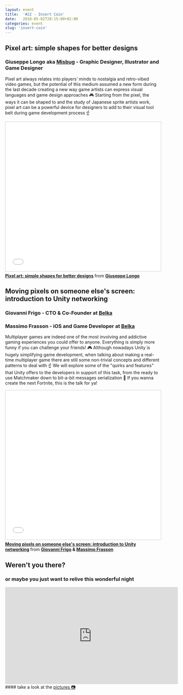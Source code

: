 ```yaml
---
layout: event
title:  '#22 - Insert Coin'
date:   2018-05-02T20:15:00+02:00
categories: event
slug: 'insert-coin'
---
```


## Pixel art: simple shapes for better designs
### Giuseppe Longo aka [Misbug](http://www.misbug.com) - Graphic Designer, Illustrator and Game Designer

Pixel art always relates into players’ minds to nostalgia and retro-vibed video games, but the potential of this medium assumed a new form during the last decade creating a new way game artists can express visual languages and game design approaches 🎮 Starting from the pixel, the ways it can be shaped to and the study of Japanese sprite artists work, pixel art can be a powerful device for designers to add to their visual tool belt during game development process ☝️

<iframe src="//www.slideshare.net/slideshow/embed_code/key/xQDqspBWvXPaBj" width="595" height="485" frameborder="0" marginwidth="0" marginheight="0" scrolling="no" style="border:1px solid #CCC; border-width:1px; margin-bottom:5px; max-width: 100%;" allowfullscreen> </iframe> <div style="margin-bottom:5px"> <strong> <a href="//www.slideshare.net/speckandtech/pixel-art-simple-shapes-for-better-designs" title="Pixel art: simple shapes for better designs" target="_blank">Pixel art: simple shapes for better designs</a> </strong> from <strong><a href="//www.linkedin.com/in/giuseppelongomisbug/" target="_blank">Giuseppe Longo</a></strong>
</div>

## Moving pixels on someone else's screen: introduction to Unity networking
### Giovanni Frigo - CTO & Co-Founder at [Belka](https://belka.us/en/)
### Massimo Frasson - iOS and Game Developer at [Belka](https://belka.us/en/)

Multiplayer games are indeed one of the most involving and addictive gaming experiences you could offer to anyone. Everything is simply more funny if you can challenge your friends! 🎮
Although nowadays Unity is hugely simplifying game development, when talking about making a real-time multiplayer game there are still some non-trivial concepts and different patterns to deal with ☝️
We will explore some of the "quirks and features" that Unity offers to the developers in support of this task, from the ready to use Matchmaker down to bit-a-bit messages serialization 👾
If you wanna create the next Fortnite, this is the talk for ya!

<iframe src="//www.slideshare.net/slideshow/embed_code/key/aRzeLHmZSoW7WW" width="595" height="485" frameborder="0" marginwidth="0" marginheight="0" scrolling="no" style="border:1px solid #CCC; border-width:1px; margin-bottom:5px; max-width: 100%;" allowfullscreen> </iframe> <div style="margin-bottom:5px"> <strong> <a href="//www.slideshare.net/JohnFrigo/moving-pixels-on-someone-elses-screen-introduction-to-unity-networking" title="Moving pixels on someone else&#x27;s screen: introduction to Unity networking" target="_blank">Moving pixels on someone else&#x27;s screen: introduction to Unity networking</a> </strong> from <strong><a href="//www.linkedin.com/in/giovannifrigo/" target="_blank">Giovanni Frigo</a> &amp; <a href="//www.linkedin.com/in/massimofrasson/" target="_blank">Massimo Frasson</a> </strong>
</div>

## Weren't you there?
### or maybe you just want to relive this wonderful night
<section class="fb-links">
<iframe width="560" height="315" src="https://www.youtube.com/embed/tujIE7ORhrY?start=1318" frameborder="0" allow="accelerometer; autoplay; clipboard-write; encrypted-media; gyroscope; picture-in-picture" allowfullscreen></iframe>
#### take a look at the <a id="fb_photo_album" class="btn-facebook" target="_blank" href="//bit.ly/ST-22pics">pictures &#128247;</a>
</section>